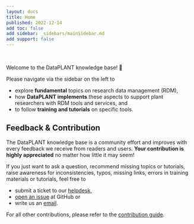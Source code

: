 ```yaml
---
layout: docs
title: Home
published: 2022-12-14
add toc: false
add sidebar: _sidebars/mainSidebar.md
add support: false
---
```


<br>

Welcome to the DataPLANT knowledge base! 👋

Please navigate via the sidebar on the left to

- explore **fundamental** topics on research data management (RDM),
- how **DataPLANT implements** these aspects to support plant researchers with RDM tools and services, and
- to follow **training and tutorials** on specific tools.

## Feedback & Contribution

The DataPLANT knowledge base is a community effort and improves with every feedback we receive from readers and users.
**Your contribution is highly appreciated** no matter how little it may seem!

If you just want to ask a question, recommend missing topics or tutorials, raise awareness for inconsistencies, typos, missing links, errors in training materials or tutorials, feel free to

- submit a ticket to our [helpdesk](https://helpdesk.nfdi4plants.org/?topic=ResearchDataManagement_Teaching),
- [open an issue](https://github.com/nfdi4plants/nfdi4plants.knowledgebase/issues/new/) at GitHub or
- write us an <a href="javascript:location='mailto:\u0069\u006e\u0066\u006f\u0040\u006e\u0066\u0064\u0069\u0034\u0070\u006c\u0061\u006e\u0074\u0073\u002e\u006f\u0072\u0067';void 0">email</a>.

For all other contributions, please refer to the [contribution guide](../../CONTRIBUTING.html).
